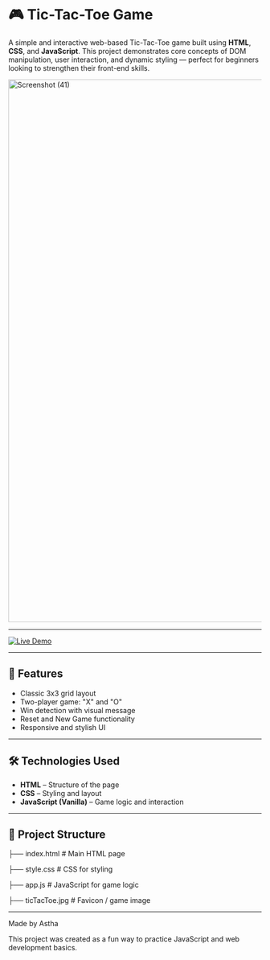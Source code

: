 # 🎮 Tic-Tac-Toe Game

A simple and interactive web-based Tic-Tac-Toe game built using **HTML**, **CSS**, and **JavaScript**. This project demonstrates core concepts of DOM manipulation, user interaction, and dynamic styling — perfect for beginners looking to strengthen their front-end skills.

<img width="1920" height="1080" alt="Screenshot (41)" src="https://github.com/user-attachments/assets/e1286f8e-d199-4c9c-a261-20bc41d2ca22" />

---
[![Live Demo](https://img.shields.io/badge/Live%20Demo-Click%20Here-blue?style=for-the-badge&logo=github)](https://astha1503.github.io/Tic-Tac-Toe-Game/)

---

## 🚀 Features

- Classic 3x3 grid layout
- Two-player game: "X" and "O"
- Win detection with visual message
- Reset and New Game functionality
- Responsive and stylish UI

---

## 🛠️ Technologies Used

- **HTML** – Structure of the page
- **CSS** – Styling and layout
- **JavaScript (Vanilla)** – Game logic and interaction

---

## 📂 Project Structure

├── index.html # Main HTML page

├── style.css # CSS for styling

├── app.js # JavaScript for game logic

├── ticTacToe.jpg # Favicon / game image

---

Made by Astha

This project was created as a fun way to practice JavaScript and web development basics.
